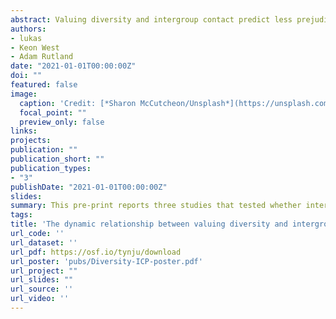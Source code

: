 ```yaml
---
abstract: Valuing diversity and intergroup contact predict less prejudice and discrimination, yet their relationship deserves closer attention. The evidence suggests that valuing diversity and (interest in) intergroup contact are associated, but the directionality is not clear, and it has not been tested whether the established effects of contact come about through changes in valuing diversity. We address this in three studies. In Study 1 (N = 211), using longitudinal survey data, both positive and negative contact affected the value placed on diversity over time, while valuing diversity did not significantly predict the frequency of future contact. Studies 2 (N = 224) and 3 (N = 2,618) consequently considered valuing diversity as a mediator and showed that it mediates the relationships of intergroup contact with prejudice, behavioral intentions, and policy support. Our results increase the understanding of pathways from intergroup contact to intergroup relations and offer a lever that contact interventions can target.
authors:
- lukas
- Keon West
- Adam Rutland
date: "2021-01-01T00:00:00Z"
doi: ""
featured: false
image:
  caption: 'Credit: [*Sharon McCutcheon/Unsplash*](https://unsplash.com/@sharonmccutcheon?utm_source=unsplash&utm_medium=referral&utm_content=creditCopyText)'
  focal_point: ""
  preview_only: false
links: 
projects:
publication: ""
publication_short: ""
publication_types:
- "3"
publishDate: "2021-01-01T00:00:00Z"
slides: 
summary: This pre-print reports three studies that tested whether intergroup contact increases the valuing of diversity, and whether such increases might make future intergroup contact more likely. Overall, we present evidence that highlights valuing diversity as an undervalued outcome of intergroup contact.
tags:
title: 'The dynamic relationship between valuing diversity and intergroup contact: is valuing diversity a precursor to contact and mediator of diverse contact effects?'
url_code: ''
url_dataset: ''
url_pdf: https://osf.io/tynju/download
url_poster: 'pubs/Diversity-ICP-poster.pdf'
url_project: ""
url_slides: ""
url_source: ''
url_video: ''
---
```

